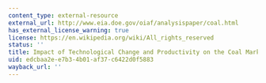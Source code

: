 ```yaml
---
content_type: external-resource
external_url: http://www.eia.doe.gov/oiaf/analysispaper/coal.html
has_external_license_warning: true
license: https://en.wikipedia.org/wiki/All_rights_reserved
status: ''
title: Impact of Technological Change and Productivity on the Coal Market
uid: edcbaa2e-e7b3-4b01-af37-c6422d0f5883
wayback_url: ''
---
```

